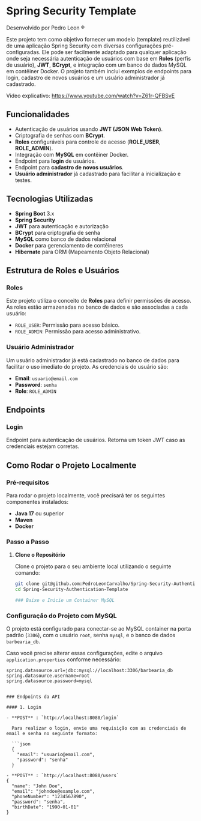 # Spring Security Template
Desenvolvido por Pedro Leon ®

Este projeto tem como objetivo fornecer um modelo (template) reutilizável de uma aplicação Spring Security com diversas configurações pré-configuradas. Ele pode ser facilmente adaptado para qualquer aplicação onde seja necessária autenticação de usuários com base em **Roles** (perfis de usuário), **JWT**, **BCrypt**, e integração com um banco de dados MySQL em contêiner Docker. O projeto também inclui exemplos de endpoints para login, cadastro de novos usuários e um usuário administrador já cadastrado.


Video explicativo: https://www.youtube.com/watch?v=Z61r-QFBSvE

## Funcionalidades

- Autenticação de usuários usando **JWT (JSON Web Token)**.
- Criptografia de senhas com **BCrypt**.
- **Roles** configuráveis para controle de acesso (**ROLE_USER**, **ROLE_ADMIN**).
- Integração com **MySQL** em contêiner Docker.
- Endpoint para **login** de usuários.
- Endpoint para **cadastro de novos usuários**.
- **Usuário administrador** já cadastrado para facilitar a inicialização e testes.
  
## Tecnologias Utilizadas

- **Spring Boot** 3.x
- **Spring Security**
- **JWT** para autenticação e autorização
- **BCrypt** para criptografia de senha
- **MySQL** como banco de dados relacional
- **Docker** para gerenciamento de contêineres
- **Hibernate** para ORM (Mapeamento Objeto Relacional)

## Estrutura de Roles e Usuários

### Roles

Este projeto utiliza o conceito de **Roles** para definir permissões de acesso. As roles estão armazenadas no banco de dados e são associadas a cada usuário:

- `ROLE_USER`: Permissão para acesso básico.
- `ROLE_ADMIN`: Permissão para acesso administrativo.

### Usuário Administrador

Um usuário administrador já está cadastrado no banco de dados para facilitar o uso imediato do projeto. As credenciais do usuário são:

- **Email**: `usuario@email.com`
- **Password**: `senha`
- **Role**: `ROLE_ADMIN`

## Endpoints

### Login

Endpoint para autenticação de usuários. Retorna um token JWT caso as credenciais estejam corretas.


## Como Rodar o Projeto Localmente

### Pré-requisitos

Para rodar o projeto localmente, você precisará ter os seguintes componentes instalados:

- **Java 17** ou superior
- **Maven**
- **Docker**

### Passo a Passo

1. **Clone o Repositório**

   Clone o projeto para o seu ambiente local utilizando o seguinte comando:

   ```bash
   git clone git@github.com:PedroLeonCarvalho/Spring-Security-Authentication-Template.git
   cd Spring-Security-Authentication-Template

   ### Baixe e Inicie um Container MySQL

### Configuração do Projeto com MySQL

O projeto está configurado para conectar-se ao MySQL container na porta padrão (`3306`), com o usuário `root`, senha `mysql`, e o banco de dados `barbearia_db`.

Caso você precise alterar essas configurações, edite o arquivo `application.properties` conforme necessário:

```properties
spring.datasource.url=jdbc:mysql://localhost:3306/barbearia_db
spring.datasource.username=root
spring.datasource.password=mysql


### Endpoints da API

#### 1. Login

- **POST** : `http://localhost:8080/login`

  Para realizar o login, envie uma requisição com as credenciais de email e senha no seguinte formato:

  ```json
  {
    "email": "usuario@email.com",
    "password": "senha"
  }

- **POST** : `http://localhost:8080/users`
{
  "name": "John Doe",
  "email": "johndoe@example.com",
  "phoneNumber": "1234567890",
  "password": "senha",
  "birthDate": "1990-01-01"
}

       
       
